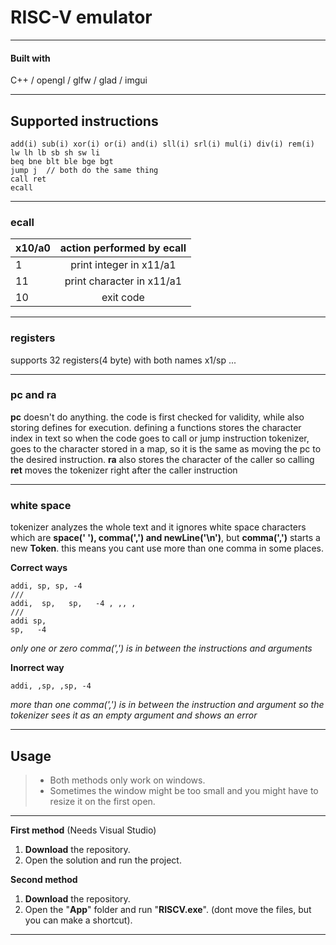 # RISC-V emulator
---

#### Built with
C++ / opengl / glfw / glad / imgui

---
## Supported instructions
```
add(i) sub(i) xor(i) or(i) and(i) sll(i) srl(i) mul(i) div(i) rem(i)
lw lh lb sb sh sw li
beq bne blt ble bge bgt 
jump j  // both do the same thing
call ret
ecall
````
---
### ecall
| x10/a0 | action performed by ecall | 
| :---   |         :----:            |
| 1      |  print integer in x11/a1  |
| 11     | print character in x11/a1 |
| 10     |       exit code           | 
---

### registers
supports 32 registers(4 byte) with both names x1/sp ...

---

### pc and ra
**pc** doesn't do anything. the code is first checked for validity, while also storing defines for execution. defining a functions stores the character index in text so when the code goes to call or jump instruction tokenizer, goes to the character stored in a map, so it is the same as moving the pc to the desired instruction. **ra** also stores the character of the caller so calling **ret** moves the tokenizer right after the caller instruction

---

### white space
tokenizer analyzes the whole text and it ignores white space characters which are **space(' '), comma(',') and newLine('\n')**, but **comma(',')** starts a new **Token**. this means you cant use more than one comma in some places.

**Correct ways**
```
addi, sp, sp, -4
///
addi,  sp,   sp,   -4 , ,, ,
///
addi sp,
sp,   -4
```
*only one or zero comma(',') is in between the instructions and arguments*

**Inorrect way**
```
addi, ,sp, ,sp, -4
```
*more than one comma(',') is in between the instruction and argument so the tokenizer sees it as an empty argument and shows an error*

---

## Usage

> - Both methods only work on windows.
> - Sometimes the window might be too small and you might have to resize it on the first open.
---
**First method** (Needs Visual Studio)
1. **Download** the repository.
2. Open the solution and run the project.

**Second method**
1. **Download** the repository.
2. Open the "**App**" folder and run "**RISCV.exe**". (dont move the files, but you can make a shortcut).
---
